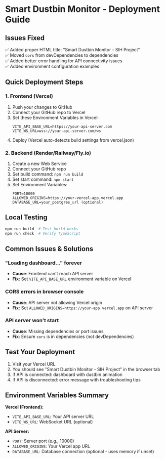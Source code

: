 # Smart Dustbin Monitor - Deployment Guide

## Issues Fixed
✅ Added proper HTML title: "Smart Dustbin Monitor - SIH Project"  
✅ Moved `cors` from devDependencies to dependencies  
✅ Added better error handling for API connectivity issues  
✅ Added environment configuration examples  

## Quick Deployment Steps

### 1. Frontend (Vercel)
1. Push your changes to GitHub
2. Connect your GitHub repo to Vercel
3. Set these Environment Variables in Vercel:
   ```
   VITE_API_BASE_URL=https://your-api-server.com
   VITE_WS_URL=wss://your-api-server.com/ws
   ```
4. Deploy (Vercel auto-detects build settings from vercel.json)

### 2. Backend (Render/Railway/Fly.io)
1. Create a new Web Service
2. Connect your GitHub repo 
3. Set build command: `npm run build`
4. Set start command: `npm start`
5. Set Environment Variables:
   ```
   PORT=10000
   ALLOWED_ORIGINS=https://your-vercel-app.vercel.app
   DATABASE_URL=your_postgres_url (optional)
   ```

## Local Testing
```bash
npm run build  # Test build works
npm run check  # Verify TypeScript
```

## Common Issues & Solutions

### "Loading dashboard..." forever
- **Cause**: Frontend can't reach API server
- **Fix**: Set `VITE_API_BASE_URL` environment variable on Vercel

### CORS errors in browser console  
- **Cause**: API server not allowing Vercel origin
- **Fix**: Set `ALLOWED_ORIGINS=https://your-app.vercel.app` on API server

### API server won't start
- **Cause**: Missing dependencies or port issues
- **Fix**: Ensure `cors` is in dependencies (not devDependencies)

## Test Your Deployment
1. Visit your Vercel URL
2. You should see "Smart Dustbin Monitor - SIH Project" in the browser tab
3. If API is connected: dashboard with dustbin animation
4. If API is disconnected: error message with troubleshooting tips

## Environment Variables Summary

**Vercel (Frontend):**
- `VITE_API_BASE_URL`: Your API server URL
- `VITE_WS_URL`: WebSocket URL (optional)

**API Server:**  
- `PORT`: Server port (e.g., 10000)
- `ALLOWED_ORIGINS`: Your Vercel app URL
- `DATABASE_URL`: Database connection (optional - uses memory if unset)